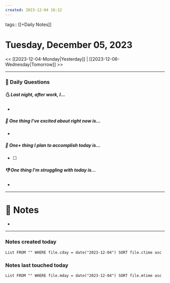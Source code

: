 ```yaml
---
created: 2023-12-04 18:12
---
```

tags:: [[+Daily Notes]]

# Tuesday, December 05, 2023

<< [[2023-12-04-Monday|Yesterday]] | [[2023-12-06-Wednesday|Tomorrow]] >>

---
### 📅 Daily Questions
##### 🌜 Last night, after work, I...
- 

##### 🙌 One thing I've excited about right now is...
- 

##### 🚀 One+ thing I plan to accomplish today is...
- [ ] 

##### 👎 One thing I'm struggling with today is...
- 

---
# 📝 Notes
- 

---
### Notes created today
```dataview
List FROM "" WHERE file.cday = date("2023-12-04") SORT file.ctime asc
```

### Notes last touched today
```dataview
List FROM "" WHERE file.mday = date("2023-12-04") SORT file.mtime asc
```